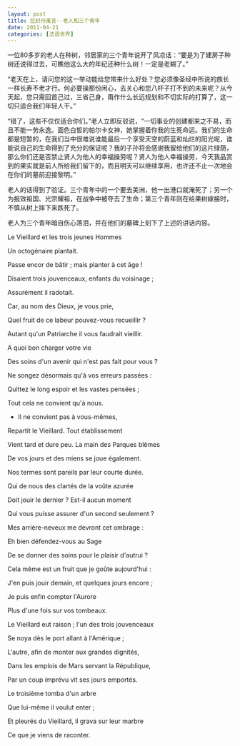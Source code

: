 ```yaml
---
layout: post
title: 拉封丹寓言--老人和三个青年
date: 2011-04-21
categories: [法语世界]  
---
```


一位80多岁的老人在种树，邻居家的三个青年说开了风凉话：“要是为了建房子种树还说得过去，可瞧他这么大的年纪还种什么树！一定是老糊了。”

“老天在上，请问您的这一举动能给您带来什么好处？您必须像圣经中所说的族长一样长寿不老才行。何必要操那份闲心，去关心和您八杆子打不到的未来呢？从今天起，您只需回首己过，三省己身，甭作什么长远规划和不切实际的打算了，这一切只适合我们年轻人干。”

“错了，这些不仅仅适合你们。”老人立即反驳说，“一切事业的创建都来之不易，而且不能一劳永逸。面色白皙的帕尔卡女神，她掌握着你我的生死命运。我们的生命都是短暂的，在我们当中很难说谁能最后一个享受天空的蔚蓝和灿烂的阳光呢，谁能说自己的生命得到了充分的保证呢？我的子孙将会感谢我留给他们的这片绿荫，那么你们还是否禁止贤人为他人的幸福操劳呢？贤人为他人幸福操劳，今天我品赏到的果实就是前人所给我们留下的，而且明天可以继续享用，也许还不止一次地会在你们的墓前迎接黎明。”

老人的话得到了验证。三个青年中的一个要去美洲，他一出港口就淹死了；另一个为报效祖国、光宗耀祖，在战争中被夺去了生命；第三个青年则在给果树嫁接时，不慎从树上摔下来跌死了。

老人为三个青年暗自伤心落泪，并在他们的墓碑上刻下了上述的讲话内容。

Le Vieillard et les trois jeunes Hommes

Un octogénaire plantait.

Passe encor de bâtir ; mais planter à cet âge !

Disaient trois jouvenceaux, enfants du voisinage ;

Assurément il radotait.

Car, au nom des Dieux, je vous prie,

Quel fruit de ce labeur pouvez-vous recueillir ?

Autant qu'un Patriarche il vous faudrait vieillir.

A quoi bon charger votre vie

Des soins d'un avenir qui n'est pas fait pour vous ?

Ne songez désormais qu'à vos erreurs passées :

Quittez le long espoir et les vastes pensées ;

Tout cela ne convient qu'à nous.

- Il ne convient pas à vous-mêmes,

Repartit le Vieillard. Tout établissement

Vient tard et dure peu. La main des Parques blêmes

De vos jours et des miens se joue également.

Nos termes sont pareils par leur courte durée.

Qui de nous des clartés de la voûte azurée

Doit jouir le dernier ? Est-il aucun moment

Qui vous puisse assurer d'un second seulement ?

Mes arrière-neveux me devront cet ombrage :

Eh bien défendez-vous au Sage

De se donner des soins pour le plaisir d'autrui ?

Cela même est un fruit que je goûte aujourd'hui :

J'en puis jouir demain, et quelques jours encore ;

Je puis enfin compter l'Aurore

Plus d'une fois sur vos tombeaux.

Le Vieillard eut raison ; l'un des trois jouvenceaux

Se noya dès le port allant à l'Amérique ;

L'autre, afin de monter aux grandes dignités,

Dans les emplois de Mars servant la République,

Par un coup imprévu vit ses jours emportés.

Le troisième tomba d'un arbre

Que lui-même il voulut enter ;

Et pleurés du Vieillard, il grava sur leur marbre

Ce que je viens de raconter.
